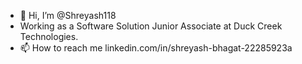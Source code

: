 - 👋 Hi, I’m @Shreyash118
- Working as a Software Solution Junior Associate at Duck Creek Technologies.
- 📫 How to reach me linkedin.com/in/shreyash-bhagat-22285923a   
<!---
Shreyash118/Shreyash118 is a ✨ special ✨ repository because its `README.md` (this file) appears on your GitHub profile.
You can click the Preview link to take a look at your changes.
--->

